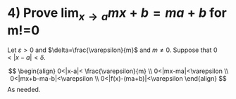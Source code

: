 # 4) Prove $\lim_{ x \to a }mx+b=ma+b$ for m!=0
Let $\varepsilon>0$ and $\delta=\frac{\varepsilon}{m}$ and $m\neq 0$. Suppose that $0<|x-a|<\delta$.

$$
\begin{align}
0<|x-a|< \frac{\varepsilon}{m} \\
0<|mx-ma|<\varepsilon \\
0<|mx+b-ma-b|<\varepsilon \\
0<|f(x)-(ma+b)|<\varepsilon
\end{align}
$$
As needed. 